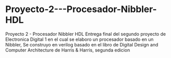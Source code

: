 # Proyecto-2---Procesador-Nibbler-HDL
Proyecto 2 - Procesador Nibbler HDL
Entrega final del segundo proyecto de Electronica Digital 1 en el cual se elaboro un procesador basado en un 
Nibbler, Se construyo en verilog basado en el libro de Digital Design and 
Computer Architecture de Harris & Harris, segunda edicion

